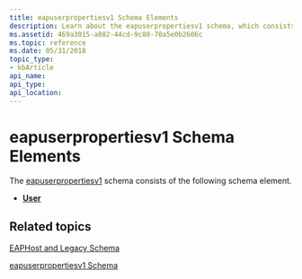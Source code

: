 ```yaml
---
title: eapuserpropertiesv1 Schema Elements
description: Learn about the eapuserpropertiesv1 schema, which consists of the User element. View additional available resources for EAP.
ms.assetid: 469a3015-a082-44cd-9c88-70a5e0b2606c
ms.topic: reference
ms.date: 05/31/2018
topic_type: 
- kbArticle
api_name: 
api_type: 
api_location: 
---
```


# eapuserpropertiesv1 Schema Elements

The [eapuserpropertiesv1](eapuserpropertiesv1schema-schema.md) schema consists of the following schema element.

-   [**User**](eapuserpropertiesv1schema-user-element.md)

## Related topics

<dl> <dt>

[EAPHost and Legacy Schema](eaphost-schemas.md)
</dt> <dt>

[eapuserpropertiesv1 Schema](eapuserpropertiesv1schema-schema.md)
</dt> </dl>

 

 




